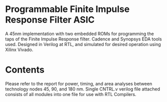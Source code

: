 # Programmable Finite Impulse Response Filter ASIC
A 45nm implementation with two embedded ROMs for programming the taps of the Finite Impulse Response filter. Cadence and Synopsys EDA tools used.
Designed in Verilog at RTL, and simulated for desired operation using Xilinx Vivado.

# Contents
Please refer to the report for power, timing, and area analyses between technology nodes 45, 90, and 180 nm.
Single CNTRL.v verilog file attached consists of all modules into one file for use with RTL Compilers.
